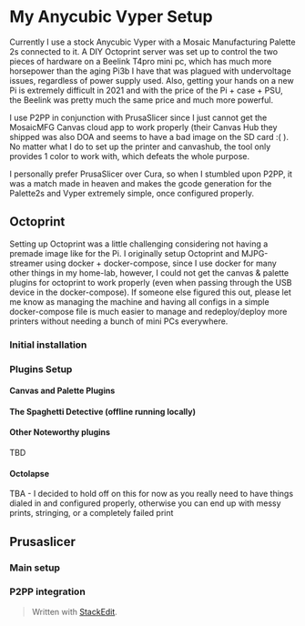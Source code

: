 
# My Anycubic Vyper Setup
Currently I use a stock Anycubic Vyper with a Mosaic Manufacturing Palette 2s connected to it.
A DIY Octoprint server was set up to control the two pieces of hardware on a Beelink T4pro mini pc, which has much more horsepower than the aging Pi3b I have that was plagued with undervoltage issues, regardless of power supply used. Also, getting your hands on a new Pi is extremely difficult in 2021 and with the price of the Pi + case + PSU, the Beelink was pretty much the same price and much more powerful. 

I use P2PP in conjunction with PrusaSlicer since I just cannot get the MosaicMFG Canvas cloud app to work properly (their Canvas Hub they shipped was also DOA and seems to have a bad image on the SD card :( ). No matter what I do to set up the printer and canvashub, the tool only provides 1 color to work with, which defeats the whole purpose. 

I personally prefer PrusaSlicer over Cura, so when I stumbled upon P2PP, it was a match made in heaven and makes the gcode generation for the Palette2s and Vyper extremely simple, once configured properly. 


## Octoprint
Setting up Octoprint was a little challenging considering not having a premade image like for the Pi. I originally setup Octoprint and MJPG-streamer using docker + docker-compose, since I use docker for many other things in my home-lab, however, I could not get the canvas & palette plugins for octoprint to work properly (even when passing through the USB device in the docker-compose). If someone else figured this out, please let me know as managing the machine and having all configs in a simple docker-compose file is much easier to manage and redeploy/deploy more printers without needing a bunch of mini PCs everywhere. 

### Initial installation

### Plugins Setup

#### Canvas and Palette Plugins

#### The Spaghetti Detective (offline running locally)

#### Other Noteworthy plugins
TBD

#### Octolapse
TBA - I decided to hold off on this for now as you really need to have things dialed in and configured properly, otherwise you can end up with messy prints, stringing, or a completely failed print
## Prusaslicer

### Main setup

### P2PP integration





> Written with [StackEdit](https://stackedit.io/).
